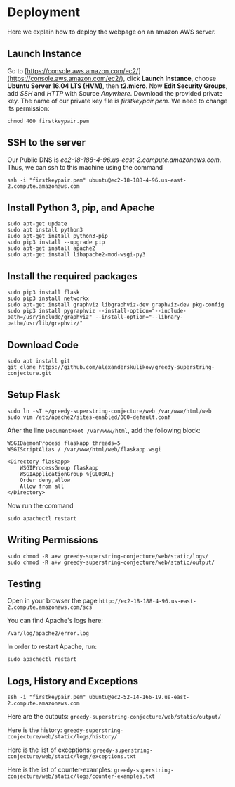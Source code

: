 # Deployment
Here we explain how to deploy the webpage on an amazon AWS server.

## Launch Instance

Go to [https://console.aws.amazon.com/ec2/](https://console.aws.amazon.com/ec2/), click **Launch Instance**, choose **Ubuntu Server 16.04 LTS (HVM)**, then **t2.micro**. Now **Edit Security Groups**, add *SSH* and *HTTP* with Source *Anywhere*. Download the provided private key. The name of our private key file is *firstkeypair.pem*. We need to change its permission:
```
chmod 400 firstkeypair.pem
```

## SSH to the server
Our Public DNS is *ec2-18-188-4-96.us-east-2.compute.amazonaws.com*. Thus, we can ssh to this machine using the command
```
ssh -i "firstkeypair.pem" ubuntu@ec2-18-188-4-96.us-east-2.compute.amazonaws.com
```

## Install Python 3, pip, and Apache
```
sudo apt-get update
sudo apt install python3
sudo apt-get install python3-pip
sudo pip3 install --upgrade pip
sudo apt-get install apache2
sudo apt-get install libapache2-mod-wsgi-py3
```

## Install the required packages

```
sudo pip3 install flask
sudo pip3 install networkx
sudo apt-get install graphviz libgraphviz-dev graphviz-dev pkg-config
sudo pip3 install pygraphviz --install-option="--include-path=/usr/include/graphviz" --install-option="--library-path=/usr/lib/graphviz/"
```

## Download Code
```
sudo apt install git
git clone https://github.com/alexanderskulikov/greedy-superstring-conjecture.git
```
   
## Setup Flask
```
sudo ln -sT ~/greedy-superstring-conjecture/web /var/www/html/web
sudo vim /etc/apache2/sites-enabled/000-default.conf
```
After the line `DocumentRoot /var/www/html`, add the following block:
```
WSGIDaemonProcess flaskapp threads=5
WSGIScriptAlias / /var/www/html/web/flaskapp.wsgi

<Directory flaskapp>
    WSGIProcessGroup flaskapp
    WSGIApplicationGroup %{GLOBAL}
    Order deny,allow
    Allow from all
</Directory>
```

Now run the command
```
sudo apachectl restart
```

## Writing Permissions
```
sudo chmod -R a+w greedy-superstring-conjecture/web/static/logs/
sudo chmod -R a+w greedy-superstring-conjecture/web/static/output/
```

## Testing

Open in your browser the page `http://ec2-18-188-4-96.us-east-2.compute.amazonaws.com/scs`

You can find Apache's logs here:
```
/var/log/apache2/error.log
```

In order to restart Apache, run:
```
sudo apachectl restart
```

## Logs, History and Exceptions

```
ssh -i "firstkeypair.pem" ubuntu@ec2-52-14-166-19.us-east-2.compute.amazonaws.com
```

Here are the outputs: `greedy-superstring-conjecture/web/static/output/`

Here is the history: `greedy-superstring-conjecture/web/static/logs/history/`

Here is the list of exceptions: `greedy-superstring-conjecture/web/static/logs/exceptions.txt`

Here is the list of counter-examples: `greedy-superstring-conjecture/web/static/logs/counter-examples.txt`